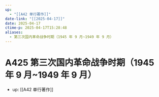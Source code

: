 ```yaml
---
up:
  - "[[A42 单行著作]]"
date-link: "[[2025-04-17]]"
date: 2025-04-17
ctime-p: 2025-04-17T15:28:48
aliases:
  - 第三次国内革命战争时期（1945 年 9 月~1949 年 9 月）
---
```


# A425 第三次国内革命战争时期（1945 年 9 月~1949 年 9 月）

- up: [[A42 单行著作]]
